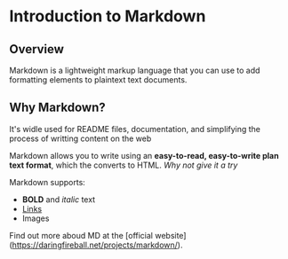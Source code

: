 # Introduction to Markdown

## Overview
Markdown is a lightweight markup language that you can use to add formatting elements to plaintext text documents.

## Why Markdown?

It's widle used for README files, documentation, and simplifying the process of writting content on the web

Markdown allows you to write using an **easy-to-read, easy-to-write plan text format**, which the converts to HTML.
*Why not give it a try*

Markdown supports:
- **BOLD** and _italic_ text
- [Links](https://www.example.com)
- Images


Find out more aboud MD at the [official website] (https://daringfireball.net/projects/markdown/).